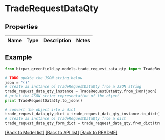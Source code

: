 # TradeRequestDataQty


## Properties
Name | Type | Description | Notes
------------ | ------------- | ------------- | -------------

## Example

```python
from btcpay_greenfield_py.models.trade_request_data_qty import TradeRequestDataQty

# TODO update the JSON string below
json = "{}"
# create an instance of TradeRequestDataQty from a JSON string
trade_request_data_qty_instance = TradeRequestDataQty.from_json(json)
# print the JSON string representation of the object
print TradeRequestDataQty.to_json()

# convert the object into a dict
trade_request_data_qty_dict = trade_request_data_qty_instance.to_dict()
# create an instance of TradeRequestDataQty from a dict
trade_request_data_qty_form_dict = trade_request_data_qty.from_dict(trade_request_data_qty_dict)
```
[[Back to Model list]](../README.md#documentation-for-models) [[Back to API list]](../README.md#documentation-for-api-endpoints) [[Back to README]](../README.md)


